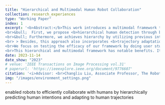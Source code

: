 ```yaml
---
title: "Hierarchical and Multimodal Human Robot Collaboration"
collection: research_experiences
type: "Working Paper"
index: 1
excerpt: '<b>Abstract:</b>This work introduces a multimodal framework that enables robots to efficiently collaborate with humans by hierarchically predicting human intentions and adapting to human trajectories. The framework perceives both speech and vision signals, promoting robustness of the framework. The hierarchy is demonstrated in two aspects. 
<br>&bull;  First, we propose <b>hierarchical human detection through boundary-sensitive distance estimation</b>, which effectively eliminates potential interferences. This method significantly <b>boosts the precision of low-level human intention recognition</b>. 
<br>&bull; Furthermore, we achieves hierarchy by utilizing previous intentions to predict future plannings and using predicted plannings to predict next-step human intentions. This approach involves the <b>decomposition of high-level planning into a series of sub-intentions</b>. This approch offers a more structured and efficient approach for robots to understand human intententions and interact with humans. 
<br> > Besides, this approach also incorporates <b>trajectory adaptation</b> in intention prediction module, enabling robots to adapt to diffenrent human behaviors, thus promoting the robustness and adaptation abilities of our framework.
<br>We focus on testing the efficacy of our framework by doing user studies, dedicating to building a more user-friendly human-robot collaboration system.
<br>This hierarchical and multimodal framework has notable benefits. It substantially <b>enhances human-robot collaboration efficiency</b>, resulting in interactions that are <b>more robust, convenient, and intuitive</b>. This research contributes to the advancement of human-robot interaction and holds promise for a wide range of applications in robotics and automation.'
date: 2023-11-14
date_show: "2023"
# venue: 'IEEE Transactions on Image Processing vol.31'
# paperurl: 'https://ieeexplore.ieee.org/document/9776607'
citation: '<i>Advisor: <br>Changliu Liu, Associate Professor, The Robotics Institute, CMU</i>' 
img: "/images/environment_settings.png"
---
```


enabled robots to efficiently collaborate with humans by
hierarchically predicting human intentions and adapting to human trajectories